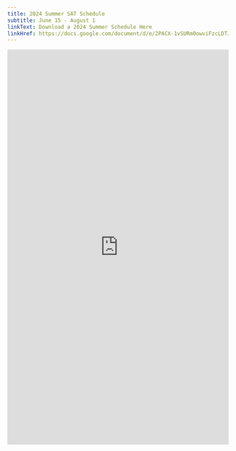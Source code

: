 ```yaml
---
title: 2024 Summer SAT Schedule
subtitle: June 15 - August 1
linkText: Download a 2024 Summer Schedule Here
linkHref: https://docs.google.com/document/d/e/2PACX-1vSURm0owviFzcLDTJyc5Wvv6cSAX14GOmAKYxjPeU-xhfxSowu2i_z7BqW30KjNhkh9sNWxozuh23r_/pub
---
```

<iframe width='100%' height='900' style='border:none;' src="https://docs.google.com/document/d/e/2PACX-1vSURm0owviFzcLDTJyc5Wvv6cSAX14GOmAKYxjPeU-xhfxSowu2i*z7BqW30KjNhkh9sNWxozuh23r*/pub?embedded=true"></iframe>